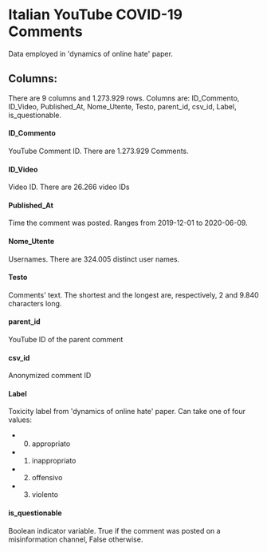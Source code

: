 # Italian YouTube COVID-19 Comments

Data employed in 'dynamics of online hate' paper.

## Columns:

There are 9 columns and 1.273.929 rows.
Columns are: ID_Commento, ID_Video, Published_At, Nome_Utente, Testo, parent_id, csv_id, Label, is_questionable.

#### ID_Commento

YouTube Comment ID. There are 1.273.929 Comments.

#### ID_Video
Video ID. There are 26.266 video IDs

#### Published_At
Time the comment was posted. Ranges from 2019-12-01 to 2020-06-09.

#### Nome_Utente
Usernames. There are 324.005 distinct user names.

#### Testo
Comments' text. The shortest and the longest are, respectively, 2 and 9.840 characters long.

#### parent_id
YouTube ID of the parent comment

#### csv_id
Anonymized comment ID

#### Label
Toxicity label from 'dynamics of online hate' paper.
Can take one of four values:
- 0. appropriato
- 1. inappropriato
- 2. offensivo
- 3. violento

#### is_questionable
Boolean indicator variable. True if the comment was posted on a misinformation channel, False otherwise.


